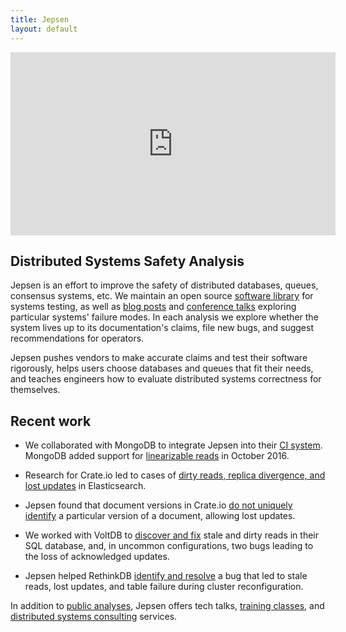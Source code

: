 ```yaml
---
title: Jepsen
layout: default
---
```


<iframe width="520" height="293" src="https://www.youtube.com/embed/dE3KT7hHkKY" frameborder="0" allowfullscreen></iframe>

## Distributed Systems Safety Analysis

Jepsen is an effort to improve the safety of distributed databases, queues,
consensus systems, etc. We maintain an open source [software
library](https://github.com/aphyr/jepsen) for systems testing, as well as [blog
posts](https://aphyr.com/tags/jepsen) and [conference
talks](http://www.ustream.tv/recorded/61443262) exploring particular systems'
failure modes. In each analysis we explore whether the system lives up to its
documentation's claims, file new bugs, and suggest recommendations for
operators.

Jepsen pushes vendors to make accurate claims and test their software
rigorously, helps users choose databases and queues that fit their needs, and
teaches engineers how to evaluate distributed systems correctness for
themselves.

## Recent work

- We collaborated with MongoDB to integrate Jepsen into their [CI
  system](https://evergreen.mongodb.com/build/mongodb_mongo_master_ubuntu1404_jepsen_bf4385aed5e528a8cf1edb7955c8c2164dda04f0_16_10_28_14_33_06).
MongoDB added support for [linearizable
reads](https://docs.mongodb.com/master/release-notes/3.4/#linearizable-read-concern) in October 2016.

- Research for Crate.io led to cases of [dirty reads, replica divergence, and
  lost updates](https://github.com/elastic/elasticsearch/issues/20031) in
  Elasticsearch.

- Jepsen found that document versions in Crate.io [do not uniquely identify](https://aphyr.com/posts/332-jepsen-crate-0-54-9-version-divergence)
  a particular version of a document, allowing lost updates.

- We worked with VoltDB to [discover and
  fix](https://aphyr.com/posts/331-jepsen-voltdb-6-3) stale and dirty reads in
  their SQL database, and, in uncommon configurations, two bugs leading to the
  loss of acknowledged updates.

- Jepsen helped RethinkDB [identify and
  resolve](https://aphyr.com/posts/330-jepsen-rethinkdb-2-2-3-reconfiguration)
  a bug that led to stale reads, lost updates, and table failure during cluster
  reconfiguration.

In addition to [public analyses](/analyses.html), Jepsen offers tech talks,
[training classes](/training.html), and [distributed systems
consulting](/consulting.html) services.
